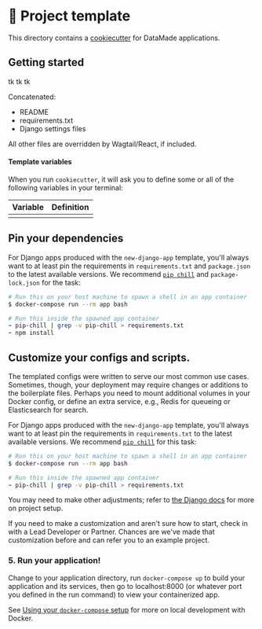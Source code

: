 # 🍪 Project template

This directory contains a [cookiecutter](https://github.com/audreyr/cookiecutter)
for DataMade applications.

## Getting started

tk tk tk

Concatenated:

- README
- requirements.txt
- Django settings files

All other files are overridden by Wagtail/React, if included.

#### Template variables

When you run `cookiecutter`, it will ask you to define some or all of the following variables
in your terminal:

| Variable | Definition |
| - | - |
| | |

## Pin your dependencies

For Django apps produced with the `new-django-app` template, you'll always want to at least
pin the requirements in `requirements.txt` and `package.json` to the latest available versions.
We recommend [`pip chill`](https://github.com/rbanffy/pip-chill) and `package-lock.json`
for the task:

```bash
# Run this on your host machine to spawn a shell in an app container
$ docker-compose run --rm app bash

# Run this inside the spawned app container
~ pip-chill | grep -v pip-chill > requirements.txt
~ npm install
```

## Customize your configs and scripts.

The templated configs were written to serve our most common use cases.
Sometimes, though, your deployment may require changes or additions to the
boilerplate files. Perhaps you need to mount additional volumes in your Docker
config, or define an extra service, e.g., Redis for queueing or Elasticsearch for search.

For Django apps produced with the `new-django-app` template, you'll always want to at least
pin the requirements in `requirements.txt` to the latest available versions. We
recommend [`pip chill`](https://github.com/rbanffy/pip-chill) for this task:

```bash
# Run this on your host machine to spawn a shell in an app container
$ docker-compose run --rm app bash

# Run this inside the spawned app container
~ pip-chill | grep -v pip-chill > requirements.txt
```

You may need to make other adjustments; refer to [the Django
docs](https://docs.djangoproject.com/en/stable/intro/tutorial01/) for more
on project setup.

If you need to make a customization and aren't sure how to start, check in with
a Lead Developer or Partner. Chances are we've made that customization before and can
refer you to an example project.

### 5. Run your application!

Change to your application directory, run `docker-compose up` to build your
application and its services, then go to localhost:8000 (or whatever port you defined
in the run command) to view your containerized app.

See [Using your `docker-compose` setup](https://github.com/datamade/how-to/blob/main/docker/local-development.md)
for more on local development with Docker.
